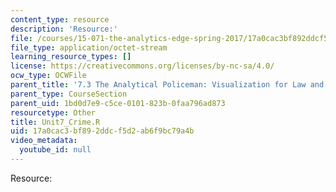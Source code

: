 ```yaml
---
content_type: resource
description: 'Resource:'
file: /courses/15-071-the-analytics-edge-spring-2017/17a0cac3bf892ddcf5d2ab6f9bc79a4b_Unit7_Crime.R
file_type: application/octet-stream
learning_resource_types: []
license: https://creativecommons.org/licenses/by-nc-sa/4.0/
ocw_type: OCWFile
parent_title: '7.3 The Analytical Policeman: Visualization for Law and Order'
parent_type: CourseSection
parent_uid: 1bd0d7e9-c5ce-0101-823b-0faa796ad873
resourcetype: Other
title: Unit7_Crime.R
uid: 17a0cac3-bf89-2ddc-f5d2-ab6f9bc79a4b
video_metadata:
  youtube_id: null
---
```

Resource:
